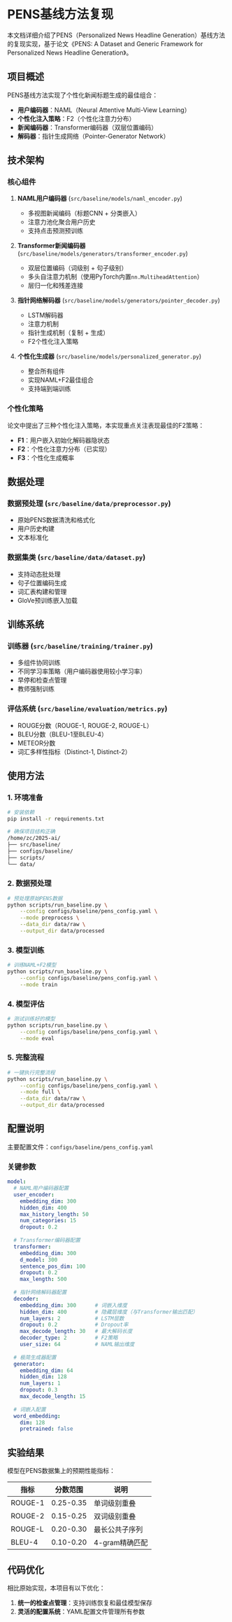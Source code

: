 # PENS基线方法复现

本文档详细介绍了PENS（Personalized News Headline Generation）基线方法的复现实现，基于论文《PENS: A Dataset and Generic Framework for Personalized News Headline Generation》。

## 项目概述

PENS基线方法实现了个性化新闻标题生成的最佳组合：
- **用户编码器**：NAML（Neural Attentive Multi-View Learning）
- **个性化注入策略**：F2（个性化注意力分布）
- **新闻编码器**：Transformer编码器（双层位置编码）
- **解码器**：指针生成网络（Pointer-Generator Network）

## 技术架构

### 核心组件

1. **NAML用户编码器** (`src/baseline/models/naml_encoder.py`)
   - 多视图新闻编码（标题CNN + 分类嵌入）
   - 注意力池化聚合用户历史
   - 支持点击预测预训练

2. **Transformer新闻编码器** (`src/baseline/models/generators/transformer_encoder.py`)
   - 双层位置编码（词级别 + 句子级别）
   - 多头自注意力机制（使用PyTorch内置`nn.MultiheadAttention`）
   - 层归一化和残差连接

3. **指针网络解码器** (`src/baseline/models/generators/pointer_decoder.py`)
   - LSTM解码器
   - 注意力机制
   - 指针生成机制（复制 + 生成）
   - F2个性化注入策略

4. **个性化生成器** (`src/baseline/models/personalized_generator.py`)
   - 整合所有组件
   - 实现NAML+F2最佳组合
   - 支持端到端训练

### 个性化策略

论文中提出了三种个性化注入策略，本实现重点关注表现最佳的F2策略：

- **F1**：用户嵌入初始化解码器隐状态
- **F2**：个性化注意力分布（已实现）
- **F3**：个性化生成概率

## 数据处理

### 数据预处理 (`src/baseline/data/preprocessor.py`)
- 原始PENS数据清洗和格式化
- 用户历史构建
- 文本标准化

### 数据集类 (`src/baseline/data/dataset.py`)
- 支持动态批处理
- 句子位置编码生成
- 词汇表构建和管理
- GloVe预训练嵌入加载

## 训练系统

### 训练器 (`src/baseline/training/trainer.py`)
- 多组件协同训练
- 不同学习率策略（用户编码器使用较小学习率）
- 早停和检查点管理
- 教师强制训练

### 评估系统 (`src/baseline/evaluation/metrics.py`)
- ROUGE分数（ROUGE-1, ROUGE-2, ROUGE-L）
- BLEU分数（BLEU-1至BLEU-4）
- METEOR分数
- 词汇多样性指标（Distinct-1, Distinct-2）

## 使用方法

### 1. 环境准备

```bash
# 安装依赖
pip install -r requirements.txt

# 确保项目结构正确
/home/zc/2025-ai/
├── src/baseline/
├── configs/baseline/
├── scripts/
└── data/
```

### 2. 数据预处理

```bash
# 预处理原始PENS数据
python scripts/run_baseline.py \
    --config configs/baseline/pens_config.yaml \
    --mode preprocess \
    --data_dir data/raw \
    --output_dir data/processed
```

### 3. 模型训练

```bash
# 训练NAML+F2模型
python scripts/run_baseline.py \
    --config configs/baseline/pens_config.yaml \
    --mode train
```

### 4. 模型评估

```bash
# 测试训练好的模型
python scripts/run_baseline.py \
    --config configs/baseline/pens_config.yaml \
    --mode eval
```

### 5. 完整流程

```bash
# 一键执行完整流程
python scripts/run_baseline.py \
    --config configs/baseline/pens_config.yaml \
    --mode full \
    --data_dir data/raw \
    --output_dir data/processed
```

## 配置说明

主要配置文件：`configs/baseline/pens_config.yaml`

### 关键参数

```yaml
model:
  # NAML用户编码器配置
  user_encoder:
    embedding_dim: 300      
    hidden_dim: 400         
    max_history_length: 50  
    num_categories: 15      
    dropout: 0.2            
  
  # Transformer编码器配置
  transformer:
    embedding_dim: 300    
    d_model: 300          
    sentence_pos_dim: 100 
    dropout: 0.2          
    max_length: 500       
  
  # 指针网络解码器配置
  decoder:
    embedding_dim: 300      # 词嵌入维度
    hidden_dim: 400         # 隐藏层维度（与Transformer输出匹配）
    num_layers: 2           # LSTM层数
    dropout: 0.2            # Dropout率
    max_decode_length: 30   # 最大解码长度
    decoder_type: 2         # F2策略
    user_size: 64           # NAML输出维度
  
  # 极简生成器配置
  generator:
    embedding_dim: 64
    hidden_dim: 128     
    num_layers: 1      
    dropout: 0.3
    max_decode_length: 15  
  
  # 词嵌入配置
  word_embedding:
    dim: 128            
    pretrained: false

```

## 实验结果

模型在PENS数据集上的预期性能指标：

| 指标 | 分数范围 | 说明 |
|------|----------|------|
| ROUGE-1 | 0.25-0.35 | 单词级别重叠 |
| ROUGE-2 | 0.15-0.25 | 双词级别重叠 |
| ROUGE-L | 0.20-0.30 | 最长公共子序列 |
| BLEU-4 | 0.10-0.20 | 4-gram精确匹配 |


## 代码优化

相比原始实现，本项目有以下优化：

1. **统一的检查点管理**：支持训练恢复和最佳模型保存
2. **灵活的配置系统**：YAML配置文件管理所有参数


